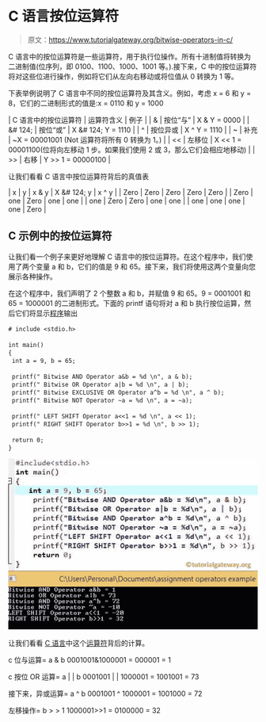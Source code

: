 # C 语言按位运算符

> 原文：<https://www.tutorialgateway.org/bitwise-operators-in-c/>

C 语言中的按位运算符是一些运算符，用于执行位操作。所有十进制值将转换为二进制值(位序列，即 0100、1100、1000、1001 等。).接下来，C 中的按位运算符将对这些位进行操作，例如将它们从左向右移动或将位值从 0 转换为 1 等。

下表举例说明了 C 语言中不同的按位运算符及其含义。例如，考虑 x = 6 和 y = 8，它们的二进制形式的值是:x = 0110 和 y = 1000

| C 语言中的按位运算符 | 运算符含义 | 例子 |
| & | 按位“与” | X & Y = 0000 |
| &# 124; | 按位“或” | X &# 124; Y = 1110 |
| ^ | 按位异或 | X ^ Y = 1110 |
| ~ | 补充 | ~X = 00001001 (Not 运算符将所有 0 转换为 1。) |
| << | 左移位 | X << 1 = 00001100(位将向左移动 1 步。如果我们使用 2 或 3，那么它们会相应地移动) |
| >> | 右移 | Y >> 1 = 00000100 |

让我们看看 C 语言中按位运算符背后的真值表

| x | y | x & y | X &# 124; y | x ^ y |
| Zero | Zero | Zero | Zero | Zero |
| Zero | one | Zero | one | one |
| one | Zero | Zero | one | one |
| one | one | one | one | Zero |

## C 示例中的按位运算符

让我们看一个例子来更好地理解 C 语言中的按位运算符。在这个程序中，我们使用了两个变量 a 和 b，它们的值是 9 和 65。接下来，我们将使用这两个变量向您展示各种操作。

在这个程序中，我们声明了 2 个整数 a 和 b，并赋值 9 和 65。9 = 0001001 和 65 = 1000001 的二进制形式。下面的 printf 语句将对 a 和 b 执行按位运算，然后它们将显示[程序](https://www.tutorialgateway.org/c-programming-examples/)输出

```
# include <stdio.h>

int main()
{
 int a = 9, b = 65;

 printf(" Bitwise AND Operator a&b = %d \n", a & b);
 printf(" Bitwise OR Operator a|b = %d \n", a | b);
 printf(" Bitwise EXCLUSIVE OR Operator a^b = %d \n", a ^ b);
 printf(" Bitwise NOT Operator ~a = %d \n", a = ~a);

 printf(" LEFT SHIFT Operator a<<1 = %d \n", a << 1);
 printf(" RIGHT SHIFT Operator b>>1 = %d \n", b >> 1);

 return 0;
}
```

![Bitwise operators in C](img/5577229335d4353913f0b792d5cb18ee.png)

让我们看看 [C 语言](https://www.tutorialgateway.org/c-programming/)中这个[运算符](https://www.tutorialgateway.org/c-programming-operators/)背后的计算。

c 位与运算= a & b
0001001&1000001 = 000001 = 1

c 按位 OR 运算= a | | b
0001001 | | 1000001 = 1001001 = 73

接下来，异或运算= a ^ b
0001001 ^ 1000001 = 1001000 = 72

左移操作= b > > 1
1000001>>1 = 0100000 = 32